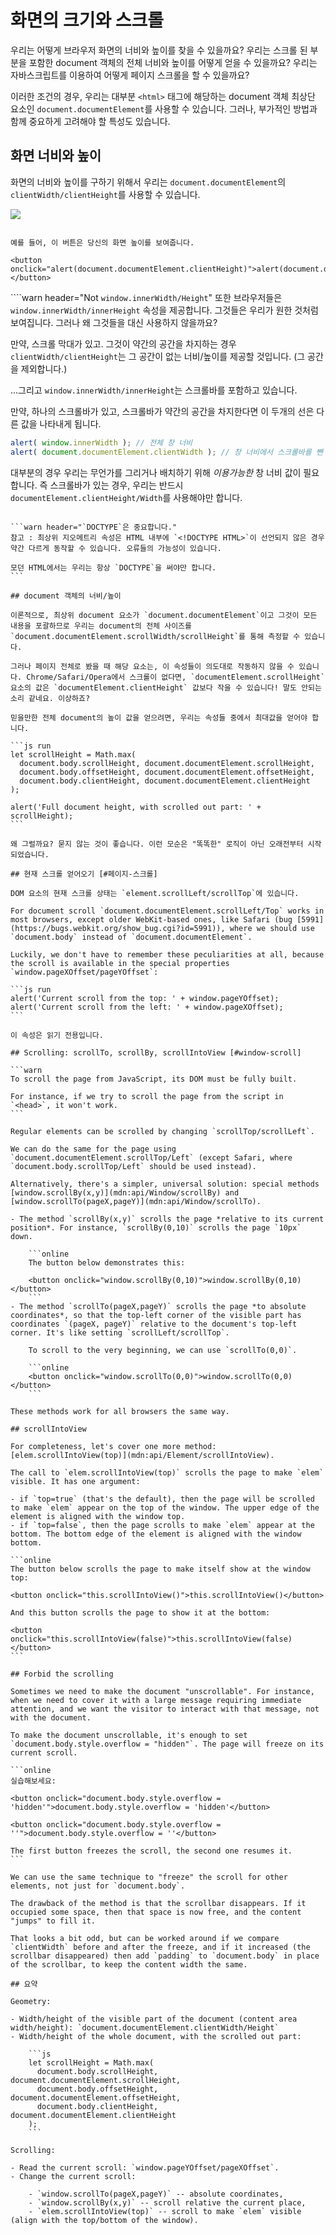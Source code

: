 # 화면의 크기와 스크롤

우리는 어떻게 브라우저 화면의 너비와 높이를 찾을 수 있을까요? 우리는 스크롤 된 부분을 포함한 document 객체의 전체 너비와 높이를 어떻게 얻을 수 있을까요? 
우리는 자바스크립트를 이용하여 어떻게 페이지 스크롤을 할 수 있을까요?

이러한 조건의 경우, 우리는 대부분 `<html>` 태그에 해당하는 document 객체 최상단 요소인 `document.documentElement`를 사용할 수 있습니다.
그러나, 부가적인 방법과 함께 중요하게 고려해야 할 특성도 있습니다.

## 화면 너비와 높이

화면의 너비와 높이를 구하기 위해서 우리는 `document.documentElement`의 `clientWidth/clientHeight`를 사용할 수 있습니다.

![](document-client-width-height.svg)

```online

예를 들어, 이 버튼은 당신의 화면 높이를 보여줍니다.

<button onclick="alert(document.documentElement.clientHeight)">alert(document.documentElement.clientHeight)</button>
```

````warn header="Not `window.innerWidth/Height`"
또한 브라우저들은 `window.innerWidth/innerHeight` 속성을 제공합니다. 그것들은 우리가 원한 것처럼 보여집니다. 그러나 왜 그것들을 대신 사용하지 않을까요?

만약, 스크롤 막대가 있고. 그것이 약간의 공간을 차지하는 경우 `clientWidth/clientHeight`는 그 공간이 없는 너비/높이를 제공할 것입니다. (그 공간을 제외합니다.) 

...그리고 `window.innerWidth/innerHeight`는 스크롤바를 포함하고 있습니다.

만약, 하나의 스크롤바가 있고, 스크롤바가 약간의 공간을 차지한다면 이 두개의 선은 다른 값을 나타내게 됩니다.

```js run
alert( window.innerWidth ); // 전체 창 너비
alert( document.documentElement.clientWidth ); // 창 너비에서 스크롤바를 뺀 너비
```

대부분의 경우 우리는 무언가를 그리거나 배치하기 위해 *이용가능한* 창 너비 값이 필요합니다. 즉 스크롤바가 있는 경우, 우리는 반드시 `documentElement.clientHeight/Width`를 사용해야만 합니다.
````

```warn header="`DOCTYPE`은 중요합니다."
참고 : 최상위 지오메트리 속성은 HTML 내부에 `<!DOCTYPE HTML>`이 선언되지 않은 경우 약간 다르게 동작할 수 있습니다. 오류들의 가능성이 있습니다.

모던 HTML에서는 우리는 항상 `DOCTYPE`을 써야만 합니다.
```

## document 객체의 너비/높이

이론적으로, 최상위 document 요소가 `document.documentElement`이고 그것이 모든 내용을 포괄하므로 우리는 document의 전체 사이즈를 `document.documentElement.scrollWidth/scrollHeight`를 통해 측정할 수 있습니다.

그러나 페이지 전체로 봤을 때 해당 요소는, 이 속성들이 의도대로 작동하지 않을 수 있습니다. Chrome/Safari/Opera에서 스크롤이 없다면, `documentElement.scrollHeight` 요소의 값은 `documentElement.clientHeight` 값보다 작을 수 있습니다! 말도 안되는 소리 같네요. 이상하죠?

믿을만한 전체 document의 높이 값을 얻으려면, 우리는 속성들 중에서 최대값을 얻어야 합니다. 

```js run
let scrollHeight = Math.max(
  document.body.scrollHeight, document.documentElement.scrollHeight,
  document.body.offsetHeight, document.documentElement.offsetHeight,
  document.body.clientHeight, document.documentElement.clientHeight
);

alert('Full document height, with scrolled out part: ' + scrollHeight);
```

왜 그럴까요? 묻지 않는 것이 좋습니다. 이런 모순은 "똑똑한" 로직이 아닌 오래전부터 시작되었습니다.

## 현재 스크롤 얻어오기 [#페이지-스크롤]

DOM 요소의 현재 스크롤 상태는 `element.scrollLeft/scrollTop`에 있습니다.

For document scroll `document.documentElement.scrollLeft/Top` works in most browsers, except older WebKit-based ones, like Safari (bug [5991](https://bugs.webkit.org/show_bug.cgi?id=5991)), where we should use `document.body` instead of `document.documentElement`.

Luckily, we don't have to remember these peculiarities at all, because the scroll is available in the special properties `window.pageXOffset/pageYOffset`:  

```js run
alert('Current scroll from the top: ' + window.pageYOffset);
alert('Current scroll from the left: ' + window.pageXOffset);
```

이 속성은 읽기 전용입니다.

## Scrolling: scrollTo, scrollBy, scrollIntoView [#window-scroll]

```warn
To scroll the page from JavaScript, its DOM must be fully built.

For instance, if we try to scroll the page from the script in `<head>`, it won't work.
```

Regular elements can be scrolled by changing `scrollTop/scrollLeft`.

We can do the same for the page using `document.documentElement.scrollTop/Left` (except Safari, where `document.body.scrollTop/Left` should be used instead).

Alternatively, there's a simpler, universal solution: special methods  [window.scrollBy(x,y)](mdn:api/Window/scrollBy) and [window.scrollTo(pageX,pageY)](mdn:api/Window/scrollTo).

- The method `scrollBy(x,y)` scrolls the page *relative to its current position*. For instance, `scrollBy(0,10)` scrolls the page `10px` down.

    ```online
    The button below demonstrates this:

    <button onclick="window.scrollBy(0,10)">window.scrollBy(0,10)</button>
    ```
- The method `scrollTo(pageX,pageY)` scrolls the page *to absolute coordinates*, so that the top-left corner of the visible part has coordinates `(pageX, pageY)` relative to the document's top-left corner. It's like setting `scrollLeft/scrollTop`.

    To scroll to the very beginning, we can use `scrollTo(0,0)`.

    ```online
    <button onclick="window.scrollTo(0,0)">window.scrollTo(0,0)</button>
    ```

These methods work for all browsers the same way.

## scrollIntoView

For completeness, let's cover one more method:  [elem.scrollIntoView(top)](mdn:api/Element/scrollIntoView).

The call to `elem.scrollIntoView(top)` scrolls the page to make `elem` visible. It has one argument:

- if `top=true` (that's the default), then the page will be scrolled to make `elem` appear on the top of the window. The upper edge of the element is aligned with the window top.
- if `top=false`, then the page scrolls to make `elem` appear at the bottom. The bottom edge of the element is aligned with the window bottom.

```online
The button below scrolls the page to make itself show at the window top:

<button onclick="this.scrollIntoView()">this.scrollIntoView()</button>

And this button scrolls the page to show it at the bottom:

<button onclick="this.scrollIntoView(false)">this.scrollIntoView(false)</button>
```

## Forbid the scrolling

Sometimes we need to make the document "unscrollable". For instance, when we need to cover it with a large message requiring immediate attention, and we want the visitor to interact with that message, not with the document.

To make the document unscrollable, it's enough to set `document.body.style.overflow = "hidden"`. The page will freeze on its current scroll.

```online
실습해보세요:

<button onclick="document.body.style.overflow = 'hidden'">document.body.style.overflow = 'hidden'</button>

<button onclick="document.body.style.overflow = ''">document.body.style.overflow = ''</button>

The first button freezes the scroll, the second one resumes it.
```

We can use the same technique to "freeze" the scroll for other elements, not just for `document.body`.

The drawback of the method is that the scrollbar disappears. If it occupied some space, then that space is now free, and the content "jumps" to fill it.

That looks a bit odd, but can be worked around if we compare `clientWidth` before and after the freeze, and if it increased (the scrollbar disappeared) then add `padding` to `document.body` in place of the scrollbar, to keep the content width the same.

## 요약

Geometry:

- Width/height of the visible part of the document (content area width/height): `document.documentElement.clientWidth/Height`
- Width/height of the whole document, with the scrolled out part:

    ```js
    let scrollHeight = Math.max(
      document.body.scrollHeight, document.documentElement.scrollHeight,
      document.body.offsetHeight, document.documentElement.offsetHeight,
      document.body.clientHeight, document.documentElement.clientHeight
    );
    ```

Scrolling:

- Read the current scroll: `window.pageYOffset/pageXOffset`.
- Change the current scroll:

    - `window.scrollTo(pageX,pageY)` -- absolute coordinates,
    - `window.scrollBy(x,y)` -- scroll relative the current place,
    - `elem.scrollIntoView(top)` -- scroll to make `elem` visible (align with the top/bottom of the window).
